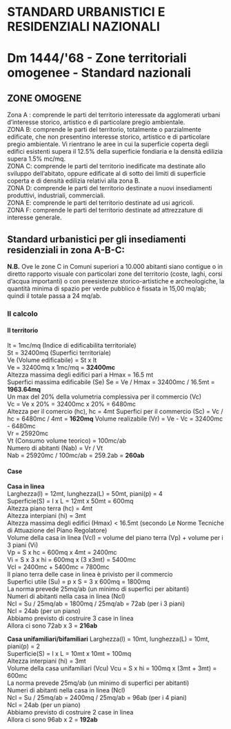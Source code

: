 # STANDARD URBANISTICI E RESIDENZIALI NAZIONALI
# Dm 1444/'68 - Zone territoriali omogenee - Standard nazionali

## ZONE OMOGENE

Zona A :  comprende le parti del territorio interessate da agglomerati urbani d’interesse storico, artistico e di particolare pregio ambientale.<br>
ZONA B: comprende le parti del territorio, totalmente o parzialmente edificate, che non presentino interesse storico, artistico e di particolare pregio ambientale. Vi rientrano le aree in cui la superficie coperta degli edifici esistenti supera il 12.5% della superficie fondiaria e la densità edilizia supera 1.5% mc/mq.<br>
ZONA C: comprende le parti del territorio inedificate ma destinate allo sviluppo dell’abitato, oppure edificate al di sotto dei limiti di superficie coperta e di densità edilizia relativi alla zona B.<br>
ZONA D: comprende le parti del territorio destinate a nuovi insediamenti produttivi, industriali, commerciali.<br>
ZONA E: comprende le parti del territorio destinate ad usi agricoli.<br>
ZONA F: comprende le parti del territorio destinate ad attrezzature di interesse generale.

## Standard urbanistici per gli insediamenti residenziali in zona A-B-C:

**N.B.** Ove le zone C in Comuni superiori a 10.000 abitanti siano contigue o in diretto rapporto visuale con particolari zone del territorio (coste, laghi, corsi d’acqua importanti) o con preesistenze storico-artistiche e archeologiche, la quantità minima di spazio per verde pubblico è fissata in 15,00 mq/ab; quindi il totale passa a 24 mq/ab.

### Il calcolo<br>
#### Il territorio<br>
It = 1mc/mq (Indice di edificabilita territoriale)<br>
St = 32400mq (Superfici territoriale)<br>
Ve (Volume edificabile) = St x It<br>
Ve = 32400mq x 1mc/mq = **32400mc**<br>
Altezza massima degli edifici pari a Hmax = 16.5 mt<br>
Superfici massima edificabile (Se) Se = Ve / Hmax = 32400mc / 16.5mt = **1963.64mq**<br>
Un max del 20% della volumetria complessiva per il commercio (Vc)<br>
Vc = Ve x 20% = 32400mc x 20% = 6480mc<br>
Altezza per il comercio (hc), hc = 4mt
Superfici per il commercio (Sc) = Vc / hc = 6480mc / 4mt = **1620mq**
Volume realizabile (Vr) = Ve - Vc = 32400mc - 6480mc<br>
Vr = 25920mc<br>
Vt (Consumo volume teorico) = 100mc/ab<br>
Numero di abitanti (Nab) = Vr / Vt<br>
Nab = 25920mc / 100mc/ab = 259.2ab = **260ab**

#### Case<br>
**Casa in linea**<br>
Larghezza(l) = 12mt, lunghezza(L) = 50mt, piani(p) = 4<br>
Superficie(S) = l x L = 12mt x 50mt = 600mq<br>
Altezza piano terra (hc) = 4mt<br>
Altezza interpiani (hi) = 3mt<br>
Altezza massima degli edifici (Hmax) < 16.5mt (secondo Le Norme Tecniche di Attuazione del Piano Regolatore)<br>
Volume della casa in linea (Vcl) = volume del piano terra (Vp) + volume per i 3 piani (Vi)<br>
Vp = S x hc = 600mq x 4mt = 2400mc<br>
Vi = S x 3 x hi = 600mq x (3 x3mt) = 5400mc<br>
Vcl = 2400mc + 5400mc = 7800mc<br>
Il piano terra delle case in linea è privisto per il commercio<br>
Superfici utile (Su) = p x S = 3 x 600mq = 1800mq<br>
La norma prevede 25mq/ab (un minimo di superfici per abitanti)<br>
Numeri di abitanti nella casa in linea (Ncl)<br>
Ncl = Su / 25mq/ab = 1800mq / 25mq/ab = 72ab (per i 3 piani)<br>
Ncl = 24ab (per un piano)<br>
Abbiamo previsto di costruire 3 case in linea<br>
Allora ci sono 72ab x 3 = **216ab**

**Casa unifamiliari/bifamiliari**
Larghezza(l) = 10mt, lunghezza(L) = 10mt, piani(p) = 2<br>
Superficie(S) = l x L = 10mt x 10mt = 100mq<br>
Altezza interpiani (hi) = 3mt<br>
Volume della casa unifamiliari (Vcu)
Vcu = S x hi = 100mq x (3mt + 3mt) = 600mc<br>
La norma prevede 25mq/ab (un minimo di superfici per abitanti)<br>
Numeri di abitanti nella casa in linea (Ncl)<br>
Ncl = Su / 25mq/ab = 2400mq / 25mq/ab = 96ab (per i 4 piani)<br>
Ncl = 24ab (per un piano)<br>
Abbiamo previsto di costruire 2 case in linea<br>
Allora ci sono 96ab x 2 = **192ab**


